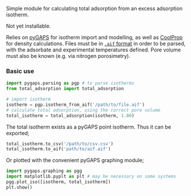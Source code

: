 Simple module for calculating total adsorption from an excess adsorption isotherm.

Not yet installable.

Relies on [pyGAPS](https://github.com/pauliacomi/pyGAPS/) for isotherm import and modelling, as well as [CoolProp](http://www.coolprop.org/coolprop/wrappers/Python/index.html) for density calculations. Files must be in [`.aif` format](https://raw2aif.adsorptioninformationformat.com/) in order to be parsed, with the adsorbate and experimental temperatures defined. Pore volume must also be known (e.g. via nitrogen porosimetry).

### Basic use

```py
import pygaps.parsing as pgp # to parse isotherms
from total_adsorption import total_adsorption

# import isotherm
isotherm = pgp.isotherm_from_aif('/path/to/file.aif')
# calculate total adsorption, using the correct pore volume
total_isotherm = total_adsorption(isotherm, 1.00)
```

The total isotherm exists as a pyGAPS point isotherm. Thus it can be exported;

```py
total_isotherm.to_csv('/path/to/csv.csv')
total_isotherm.to_aif('path/to/aif.aif')
```

Or plotted with the convenient pyGAPS graphing module;

```py
import pygaps.graphing as pgg
import matplotlib.pyplt as plt # may be necessary on some systems
pgg.plot_iso([isotherm, total_isotherm])
plt.show()
```
